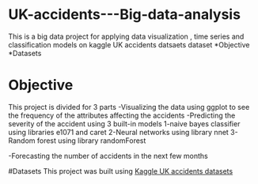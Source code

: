 # UK-accidents---Big-data-analysis
This is a big data project for applying data visualization , time series and classification models on kaggle UK accidents datsaets dataset 
*Objective
*Datasets

# Objective
This project is divided for 3 parts 
-Visualizing the data using ggplot to see the frequency of the attributes affecting the accidents
-Predicting the severity of the accident using 3 built-in models 
   1-naive bayes classifier using libraries e1071 and caret
   2-Neural networks using library nnet
   3-Random forest using library randomForest

-Forecasting the number of accidents in the next few months 

#Datasets
This project was built using [Kaggle UK accidents datasets](https://www.kaggle.com/daveianhickey/2000-16-traffic-flow-england-scotland-wales?fbclid=IwAR0dGYRO__sdeIfxN0T-2pLgnHB2wYj1A3IY23ix5siPDjMO4-GvUYDP5QU)
   
